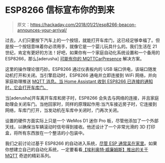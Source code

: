 # ESP8266 信标宣布你的到来

> 原文：<https://hackaday.com/2018/01/21/esp8266-beacon-announces-your-arrival/>

过去，人们只要按下汽车上的一个按钮，就能打开车库门，这已经足够幸福了。但是按一个按钮意味着你必须用手，就像它是一个婴儿玩具什么的。我们生活在 21 世纪，肯定有更好的方法！好吧，如果你有一个家庭自动化系统设置和一个备用的 ESP8266，那么[aderusha] [可能有你的 MQTTCarPresence](https://github.com/aderusha/MQTTCarPresence) 解决方案。

这里的操作理论很巧妙。ESP8266 通过仪表板内的 USB 端口供电，该端口随发动机打开和关闭。当引擎启动时，ESP8266 通电并立即连接到 WiFi 网络，并向家庭助理推送 [MQTT 消息。当 Home Assistant 收到 ESP8266 已连接的通知时，它会打开车库门。](https://home-assistant.io/docs/mqtt/discovery/)

当[aderusha]开车离开车库和房子时，ESP8266 会失去与网络的连接，并且家庭助理会关闭车门。当他回家时，同样的原理起作用:当汽车接近房子时，它连接到网络，车库门打开，当发动机在车库中关闭时，门再次关闭。

设置的硬件方面实际上只是一个 WeMos D1 迷你 Pro 板，尽管他添加了一个外部天线，以确保当车辆滚动时信号得到接收。他还设计了一个非常光滑的 3D 打印盒，将所有东西放在一个整洁的小包装中。

我们之前讨论过基于 ESP8266 的自动进入系统，[尽管 ESP 通常呆在家里](https://hackaday.com/2017/06/04/esp8266-mqtt-remote-gate-entry/)。如果你想建立自己的自动化系统，一定要看看[【埃利奥特·威廉姆斯】推出的关于 MQTT](https://hackaday.com/2016/05/09/minimal-mqtt-building-a-broker/) 奇迹的精彩系列。